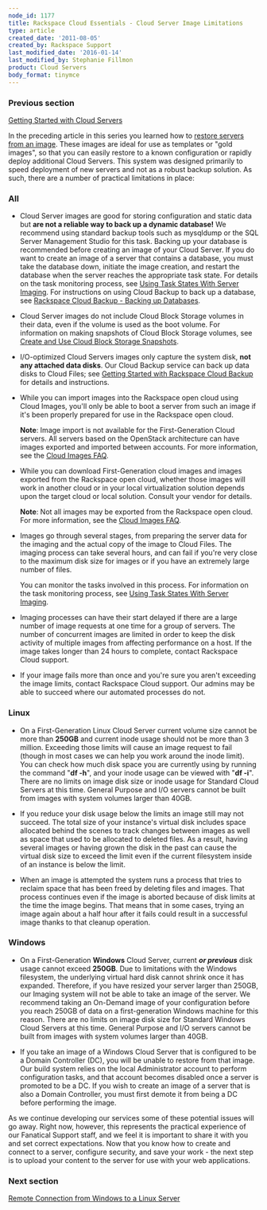 ```yaml
---
node_id: 1177
title: Rackspace Cloud Essentials - Cloud Server Image Limitations
type: article
created_date: '2011-08-05'
created_by: Rackspace Support
last_modified_date: '2016-01-14'
last_modified_by: Stephanie Fillmon
product: Cloud Servers
body_format: tinymce
---
```


### Previous section

[Getting Started with Cloud
Servers](/how-to/cloud-servers)

In the preceding article in this series you learned how to [restore
servers from an
image](/how-to/create-an-image-of-a-server-and-restore-a-server-from-a-saved-image).
These images are ideal for use as templates or "gold images", so that
you can easily restore to a known configuration or rapidly deploy
additional Cloud Servers. This system was designed primarily to speed
deployment of new servers and not as a robust backup solution. As such,
there are a number of practical limitations in place:

### All

-   Cloud Server images are good for storing configuration and static
    data but **are not a reliable way to back up a dynamic database!**
    We recommend using standard backup tools such as mysqldump or the
    SQL Server Management Studio for this task. Backing up your database
    is recommended before creating an image of your Cloud Server. If you
    do want to create an image of a server that contains a database, you
    must take the database down, initiate the image creation, and
    restart the database when the server reaches the appropriate
    task state. For details on the task monitoring process, see [Using
    Task States With Server
    Imaging](/how-to/using-task-states-with-server-imaging).
    For instructions on using Cloud Backup to back up a database,
    see [Rackspace Cloud Backup - Backing up
    Databases](/how-to/rackspace-cloud-backup-backing-up-databases).

-   Cloud Server images do not include Cloud Block Storage volumes in
    their data, even if the volume is used as the boot volume.  For
    information on making snapshots of Cloud Block Storage volumes,
    see [Create and Use Cloud Block Storage
    Snapshots](/how-to/create-and-use-cloud-block-storage-snapshots).

-   I/O-optimized Cloud Servers images only capture the system
    disk, **not any attached data disks**. Our Cloud Backup service can
    back up data disks to Cloud Files; see [Getting Started with
    Rackspace Cloud
    Backup](/how-to/cloud-backup)
    for details and instructions.

-   While you can import images into the Rackspace open cloud using
    Cloud Images, you'll only be able to boot a server from such an
    image if it's been properly prepared for use in the Rackspace
    open cloud.

    **Note**: Image import is not available for the First-Generation
    Cloud servers. All servers based on the OpenStack architecture can
    have images exported and imported between accounts. For more
    information, see the [Cloud Images
    FAQ](/how-to/cloud-images-faq).

-   While you can download First-Generation cloud images and images
    exported from the Rackspace open cloud, whether those images will
    work in another cloud or in your local virtualization solution
    depends upon the target cloud or local solution.  Consult your
    vendor for details.

    **Note**: Not all images may be exported from the Rackspace open
    cloud.  For more information, see the [Cloud Images
    FAQ](/how-to/cloud-images-faq).

-   Images go through several stages, from preparing the server data for
    the imaging and the actual copy of the image to Cloud Files. The
    imaging process can take several hours, and can fail if you're very
    close to the maximum disk size for images or if you have an
    extremely large number of files.

    You can monitor the tasks involved in this process. For information
    on the task monitoring process, see [Using Task States With Server
    Imaging](/how-to/using-task-states-with-server-imaging).

-   Imaging processes can have their start delayed if there are a large
    number of image requests at one time for a group of servers. The
    number of concurrent images are limited in order to keep the disk
    activity of multiple images from affecting performance on a host. If
    the image takes longer than 24 hours to complete, contact Rackspace
    Cloud support.

-   If your image fails more than once and you're sure you aren't
    exceeding the image limits, contact Rackspace Cloud support. Our
    admins may be able to succeed where our automated processes do not.

### Linux

-   On a First-Generation Linux Cloud Server current volume size cannot
    be more than **250GB** and current inode usage should not be more
    than 3 million. Exceeding those limits will cause an image request
    to fail (though in most cases we can help you work around the
    inode limit). You can check how much disk space you are currently
    using by running the command "**df -h**", and your inode usage can
    be viewed with "**df -i**". There are no limits on image disk size
    or inode usage for Standard Cloud Servers at this time. General
    Purpose and I/O servers cannot be built from images with system
    volumes larger than 40GB.

-   If you reduce your disk usage below the limits an image still may
    not succeed. The total size of your instance's virtual disk includes
    space allocated behind the scenes to track changes between images as
    well as space that used to be allocated to deleted files. As a
    result, having several images or having grown the disk in the past
    can cause the virtual disk size to exceed the limit even if the
    current filesystem inside of an instance is below the limit.

-   When an image is attempted the system runs a process that tries to
    reclaim space that has been freed by deleting files and images. That
    process continues even if the image is aborted because of disk
    limits at the time the image begins. That means that in some cases,
    trying an image again about a half hour after it fails could result
    in a successful image thanks to that cleanup operation.

### Windows

-   On a First-Generation **Windows** Cloud Server, current ***or
    previous*** disk usage cannot exceed **250GB**. Due to limitations
    with the Windows filesystem, the underlying virtual hard disk cannot
    shrink once it has expanded. Therefore, if you have resized your
    server larger than 250GB, our Imaging system will not be able to
    take an image of the server. We recommend taking an On-Demand image
    of your configuration before you reach 250GB of data on a
    first-generation Windows machine for this reason.  There are no
    limits on image disk size for Standard Windows Cloud Servers at this
    time. General Purpose and I/O servers cannot be built from images
    with system volumes larger than 40GB.

-   If you take an image of a Windows Cloud Server that is configured to
    be a Domain Controller (DC), you will be unable to restore from
    that image. Our build system relies on the local Administrator
    account to perform configuration tasks, and that account becomes
    disabled once a server is promoted to be a DC. If you wish to create
    an image of a server that is also a Domain Controller, you must
    first demote it from being a DC before performing the image.

As we continue developing our services some of these potential issues
will go away. Right now, however, this represents the practical
experience of our Fanatical Support staff, and we feel it is important
to share it with you and set correct expectations. Now that you know how
to create and connect to a server, configure security, and save your
work - the next step is to upload your content to the server for use
with your web applications.



### Next section

[Remote Connection from Windows to a Linux
Server](/how-to/connecting-to-linux-from-windows-by-using-putty)

